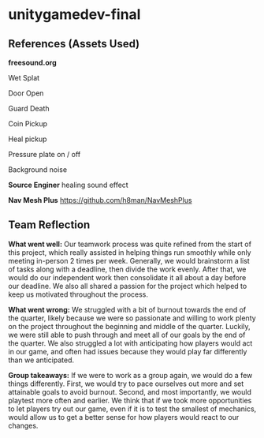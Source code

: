 # unitygamedev-final

## References (Assets Used)
**freesound.org**

Wet Splat

Door Open

Guard Death

Coin Pickup

Heal pickup

Pressure plate on / off

Background noise

**Source Enginer**
healing sound effect

**Nav Mesh Plus**
https://github.com/h8man/NavMeshPlus



## Team Reflection
**What went well:** Our teamwork process was quite refined from the start of this project, which really assisted in helping things run smoothly while only meeting in-person 2 times per week. Generally, we would brainstorm a list of tasks along with a deadline, then divide the work evenly. After that, we would do our independent work then consolidate it all about a day before our deadline. We also all shared a passion for the project which helped to keep us motivated throughout the process.

**What went wrong:** We struggled with a bit of burnout towards the end of the quarter, likely because we were so passionate and willing to work plenty on the project throughout the beginning and middle of the quarter. Luckily, we were still able to push through and meet all of our goals by the end of the quarter. We also struggled a lot with anticipating how players would act in our game, and often had issues because they would play far differently than we anticipated.

**Group takeaways:** If we were to work as a group again, we would do a few things differently. First, we would try to pace ourselves out more and set attainable goals to avoid burnout. Second, and most importantly, we would playtest more often and earlier. We think that if we took more opportunities to let players try out our game, even if it is to test the smallest of mechanics, would allow us to get a better sense for how players would react to our changes.
